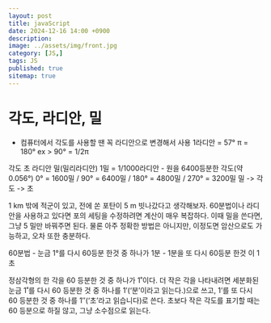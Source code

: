 ```yaml
---
layout: post
title: javaScript
date: 2024-12-16 14:00 +0900
description: 
image: ../assets/img/front.jpg
category: [JS,]
tags: JS
published: true
sitemap: true
---
```


# 각도, 라디안, 밀

- 컴퓨터에서 각도를 사용할 땐 꼭 라디안으로 변경해서 사용
1라디안 = 57°
π = 180°    ex > 90° = 1/2π

각도
초
라디안
밀(밀리라디안) 1밀 = 1/1000라디안 - 원을 6400등분한 각도(약 0.056°)
0° = 1600밀 / 90° = 6400밀 / 180° = 4800밀 / 270° = 3200밀
밀 -> 각도 -> 초

1 km 밖에 적군이 있고, 전에 쏜 포탄이 5 m 빗나갔다고 생각해보자. 60분법이나 라디안을 사용하고 있다면 포의 세팅을 수정하려면 계산이 매우 복잡하다. 이때 밀을 쓴다면, 그냥 5 밀만 바꿔주면 된다. 물론 아주 정확한 방법은 아니지만, 이정도면 암산으로도 가능하고, 오차 또한 충분하다.

60분법 -  눈금 1°를 다시 60등분 한것 중 하나가 1분
        - 1분을 또 다시 60등분 한것 이 1초      

정삼각형의 한 각을 60 등분한 것 중 하나가 1˚이다. 더 작은 각을 나타내려면 세분화된 눈금 1˚를 다시 60 등분한 것 중 하나를 1′(‘분’이라고 읽는다.)으로 쓰고, 1’를 또 다시 60 등분한 것 중 하나를 1″(‘초’라고 읽습니다)로 쓴다. 초보다 작은 각도를 표기할 때는 60 등분으로 하질 않고, 그냥 소수점으로 읽는다.



